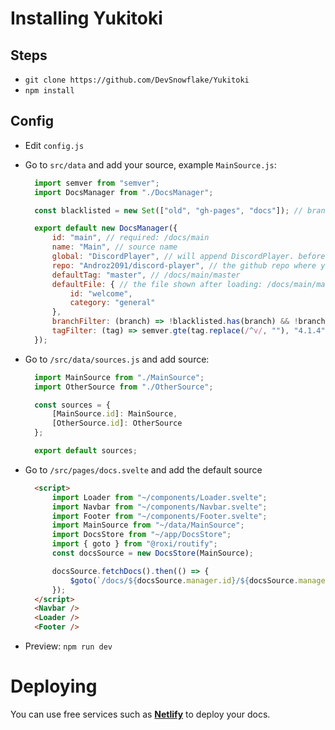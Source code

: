 # Installing Yukitoki

## Steps
- `git clone https://github.com/DevSnowflake/Yukitoki`
- `npm install`

## Config
- Edit `config.js`
- Go to `src/data` and add your source, example `MainSource.js`:
  ```js
    import semver from "semver";
    import DocsManager from "./DocsManager";

    const blacklisted = new Set(["old", "gh-pages", "docs"]); // branches to not include in docs

    export default new DocsManager({
        id: "main", // required: /docs/main
        name: "Main", // source name
        global: "DiscordPlayer", // will append DiscordPlayer. before constructor name
        repo: "Androz2091/discord-player", // the github repo where your docs are located at
        defaultTag: "master", // /docs/main/master
        defaultFile: { // the file shown after loading: /docs/main/master/general/welcome
            id: "welcome",
            category: "general"
        },
        branchFilter: (branch) => !blacklisted.has(branch) && !branch.startsWith("dependabot/"), // if you wanna filter branches
        tagFilter: (tag) => semver.gte(tag.replace(/^v/, ""), "4.1.4") // if you wanna filter tags
    });
  ```

- Go to `/src/data/sources.js` and add source:
  ```js
    import MainSource from "./MainSource";
    import OtherSource from "./OtherSource";

    const sources = {
        [MainSource.id]: MainSource,
        [OtherSource.id]: OtherSource
    };

    export default sources;
  ```

- Go to `/src/pages/docs.svelte` and add the default source
  ```html
    <script>
        import Loader from "~/components/Loader.svelte";
        import Navbar from "~/components/Navbar.svelte";
        import Footer from "~/components/Footer.svelte";
        import MainSource from "~/data/MainSource";
        import DocsStore from "~/app/DocsStore";
        import { goto } from "@roxi/routify";
        const docsSource = new DocsStore(MainSource);

        docsSource.fetchDocs().then(() => {
            $goto(`/docs/${docsSource.manager.id}/${docsSource.manager.defaultTag}/${docsSource.manager.defaultFile.category}/${docsSource.manager.defaultFile.id}`);
        });
    </script>
    <Navbar />
    <Loader />
    <Footer />
  ```

- Preview: `npm run dev`

# Deploying
You can use free services such as **[Netlify](https://netlify.com)** to deploy your docs.